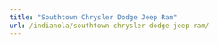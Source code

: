 ```yaml
---
title: "Southtown Chrysler Dodge Jeep Ram"
url: /indianola/southtown-chrysler-dodge-jeep-ram/
---
```

